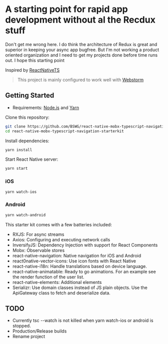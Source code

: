 # A starting point for rapid app development without al the Recdux stuff

Don't get me wrong here. I do think the architecture of Redux is great and superior in keeping your async app bugfree.
But I'm not working a product oriented organization and I need to get my projects done before time runs out. I hope this starting point 


Inspired by [ReactNativeTS](https://github.com/mrpatiwi/ReactNativeTS/)

> This project is mainly configured to work well with [Webstorm](https://www.jetbrains.com/webstorm/)

## Getting Started

* Requirements: [Node.js](https://nodejs.org) and [Yarn](https://yarnpkg.com/)

Clone this repository:

```sh
git clone https://github.com/BSWG/react-native-mobx-typescript-navigation-starterkit
cd react-native-mobx-typescript-navigation-starterkit
```

Install dependencies:

```sh
yarn install
```

Start React Native server:

```sh
yarn start
```

### iOS

```sh
yarn watch-ios
```

### Android

```sh
yarn watch-android
```
 

This starter kit comes with a few batteries included:

* RXJS: For async streams
* Axios: Configuring and executing network calls
* InversifyJS: Dependency Injection with support for React Components
* Mobx: Observable stores
* react-native-navigation: Native navigation for iOS and Android
* react0native-vector-icons: Use icon fonts with React Native
* react-native-i18n: Handle translations based on device language.
* react-native-animatable: Ready to go animations. For an example see the render function of the user list.
* react-native-elements: Additional elements
* Serializr: Use domain classes instead of JS plain objects. Use the ApiGateway class to fetch and deserialize data.

## TODO
 * Currently tsc --watch is not killed when yarn watch-ios or android is stopped.
 * Production/Release builds
 * Rename project